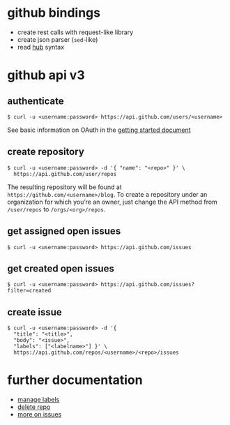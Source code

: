 # github bindings

*   create rest calls with request-like library
*   create json parser (`sed`-like)
*   read [hub][5] syntax

# github api v3

## authenticate

    $ curl -u <username:password> https://api.github.com/users/<username>

See basic information on OAuth in the [getting started document][1]

## create repository

    $ curl -u <username:password> -d '{ "name": "<repo>" }' \
      https://api.github.com/user/repos

The resulting repository will be found at `https://github.com/<username>/blog`.
To create a repository under an organization for which you’re an owner, just
change the API method from `/user/repos` to `/orgs/<org>/repos`.

## get assigned open issues

    $ curl -u <username:password> https://api.github.com/issues

## get created open issues

    $ curl -u <username:password> https://api.github.com/issues?filter=created

## create issue

    $ curl -u <username:password> -d '{
      "title": "<title>",
      "body": "<issue>",
      "labels": ["<labelname>"] }' \
      https://api.github.com/repos/<username>/<repo>/issues

# further documentation

*   [manage labels][2]
*   [delete repo][3]
*   [more on issues][4]


[1]: http://developer.github.com/guides/getting-started/
[2]: http://developer.github.com/v3/issues/labels/
[3]: http://developer.github.com/v3/repos/#delete-a-repository
[4]: http://developer.github.com/v3/issues/
[5]: http://hub.github.com/
